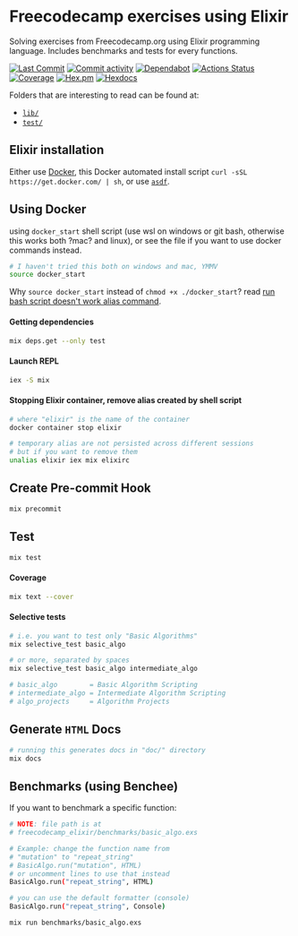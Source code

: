 # Freecodecamp exercises using Elixir

Solving exercises from Freecodecamp.org using Elixir programming language. Includes benchmarks and tests for every functions.

[//]: # "Badges"
[![Last Commit][commit-badge]](https://github.com/jaeyson/freecodecamp_elixir/commit/main)
[![Commit activity][pulse-badge]](https://github.com/jaeyson/freecodecamp_elixir/pulse)
[![Dependabot][dependabot-badge]](https://github.com/jaeyson/freecodecamp_elixir/pulls/app%2Fdependabot)
[![Actions Status][actions-badge]](https://github.com/jaeyson/freecodecamp_elixir/actions)
[![Coverage][coverage-badge]](https://coveralls.io/github/jaeyson/freecodecamp_elixir?branch=main)
[![Hex.pm][hex-badge]](https://hex.pm/packages/freecodecamp_elixir)
[![Hexdocs][hexdocs-badge]](https://hexdocs.pm/freecodecamp_elixir)

<!--
[//]: # This didn't render well on hexdocs, idk why
[//]: # "Badges"
[![Last Commit][commit-badge]][commit]
[![Commit activity][pulse-badge]][pulse]
[![Dependabot][dependabot-badge]][dependabot]
[![Actions Status][actions-badge]][actions]
[![Coverage][coverage-badge]][coverage]
[![Hex.pm][hex-badge]][hex]

[//]: # "Links"
[commit]: https://github.com/jaeyson/freecodecamp_elixir/commit/main
[pulse]: https://github.com/jaeyson/freecodecamp_elixir/pulse
[dependabot]: https://github.com/jaeyson/freecodecamp_elixir/pulls/app%2Fdependabot
[actions]: https://github.com/jaeyson/freecodecamp_elixir/actions
[coverage]: https://coveralls.io/github/jaeyson/freecodecamp_elixir?branch=main
[hex]: https://hex.pm/packages/freecodecamp_elixir
[hexdocs]: https://hexdocs.pm/freecodecamp_elixir
-->

[//]: # "Image sources"
[commit-badge]: https://img.shields.io/github/last-commit/jaeyson/freecodecamp_elixir.svg
[pulse-badge]: https://img.shields.io/github/commit-activity/m/jaeyson/freecodecamp_elixir
[dependabot-badge]: https://img.shields.io/badge/Dependabot-enabled-green
[actions-badge]: https://github.com/jaeyson/freecodecamp_elixir/actions/workflows/ci.yml/badge.svg
[coverage-badge]: https://coveralls.io/repos/github/jaeyson/freecodecamp_elixir/badge.svg?branch=main
[hex-badge]: https://img.shields.io/hexpm/v/freecodecamp_elixir
[hexdocs-badge]: https://img.shields.io/badge/hex-docs-blue

Folders that are interesting to read can be found at:

- [`lib/`](https://github.com/jaeyson/freecodecamp_elixir/tree/main/lib/)
- [`test/`](https://github.com/jaeyson/freecodecamp_elixir/tree/main/test/)

## Elixir installation

Either use [Docker](https://docs.docker.com/get-docker/), this Docker automated install script `curl -sSL https://get.docker.com/ | sh`, or use [`asdf`](https://asdf-vm.com/#/core-manage-asdf).

## Using Docker

using `docker_start` shell script (use wsl on windows or git bash, otherwise this works both ?mac? and linux), or see the file if you want to use docker commands instead.

```bash
# I haven't tried this both on windows and mac, YMMV
source docker_start
```

Why `source docker_start` instead of `chmod +x ./docker_start`? read [run bash script doesn't work alias command](https://unix.stackexchange.com/a/386455/437416).

#### Getting dependencies

```bash
mix deps.get --only test
```

#### Launch REPL

```bash
iex -S mix
```

#### Stopping **Elixir** container, remove alias created by shell script

```bash
# where "elixir" is the name of the container
docker container stop elixir

# temporary alias are not persisted across different sessions
# but if you want to remove them
unalias elixir iex mix elixirc
```

## Create Pre-commit Hook

```bash
mix precommit
```

## Test

```bash
mix test
```

#### Coverage

```bash
mix text --cover
```

#### Selective tests

```bash
# i.e. you want to test only "Basic Algorithms"
mix selective_test basic_algo

# or more, separated by spaces
mix selective_test basic_algo intermediate_algo

# basic_algo        = Basic Algorithm Scripting
# intermediate_algo = Intermediate Algorithm Scripting
# algo_projects     = Algorithm Projects
```

## Generate `HTML` Docs

```bash
# running this generates docs in "doc/" directory
mix docs
```

## Benchmarks (using Benchee)

If you want to benchmark a specific function:

```bash
# NOTE: file path is at
# freecodecamp_elixir/benchmarks/basic_algo.exs

# Example: change the function name from
# "mutation" to "repeat_string"
# BasicAlgo.run("mutation", HTML)
# or uncomment lines to use that instead
BasicAlgo.run("repeat_string", HTML)

# you can use the default formatter (console)
BasicAlgo.run("repeat_string", Console)
```

```bash
mix run benchmarks/basic_algo.exs
```
